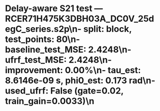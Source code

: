 # Delay-aware S21 test — RCER71H475K3DBH03A_DC0V_25degC_series.s2p\n- split: block, test_points: 80\n- baseline_test_MSE: 2.4248\n- ufrf_test_MSE: 2.4248\n- improvement: 0.00%\n- tau_est: 8.6146e-09 s, phi0_est: 0.173 rad\n- used_ufrf: False (gate=0.02, train_gain=0.0033)\n